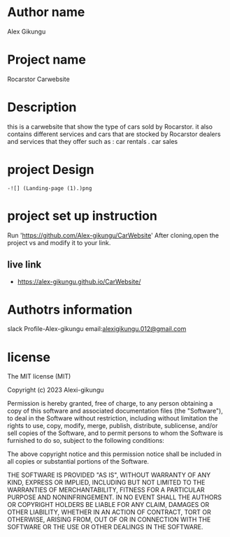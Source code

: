 # Author name
 
 Alex Gikungu 
 # Project name
  Rocarstor Carwebsite 

 # Description
 this is a carwebsite that show the type of cars sold by Rocarstor.
 it also contains different services and cars that are stocked by Rocarstor dealers and services that they offer such as :
                                              car rentals .
                                              car sales

 # project Design

    -![] (Landing-page (1).)png                                                                                  
 # project set up instruction
   Run 'https://github.com/Alex-gikungu/CarWebsite'
    After cloning,open the project vs and modify it to your link.
 ## live link 
  - https://alex-gikungu.github.io/CarWebsite/
 # Authotrs information
 slack Profile-Alex-gikungu
  email:alexigikungu.012@gmail.com
   # license 
   The MIT license (MIT)
    
Copyright (c) 2023 Alexi-gikungu

Permission is hereby granted, free of charge, to any person obtaining
a copy of this software and associated documentation files (the
"Software"), to deal in the Software without restriction, including
without limitation the rights to use, copy, modify, merge, publish,
distribute, sublicense, and/or sell copies of the Software, and to
permit persons to whom the Software is furnished to do so, subject to
the following conditions:

The above copyright notice and this permission notice shall be
included in all copies or substantial portions of the Software.

THE SOFTWARE IS PROVIDED "AS IS", WITHOUT WARRANTY OF ANY KIND,
EXPRESS OR IMPLIED, INCLUDING BUT NOT LIMITED TO THE WARRANTIES OF
MERCHANTABILITY, FITNESS FOR A PARTICULAR PURPOSE AND
NONINFRINGEMENT. IN NO EVENT SHALL THE AUTHORS OR COPYRIGHT HOLDERS BE
LIABLE FOR ANY CLAIM, DAMAGES OR OTHER LIABILITY, WHETHER IN AN ACTION
OF CONTRACT, TORT OR OTHERWISE, ARISING FROM, OUT OF OR IN CONNECTION
WITH THE SOFTWARE OR THE USE OR OTHER DEALINGS IN THE SOFTWARE.
 